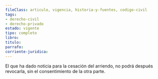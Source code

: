 ```yaml
---
fileClass: articulo, vigencia, historia-y-fuentes, codigo-civil
tags:
- derecho-civil
- derecho-privado
estado: vigente
tipo: completo
libro:
titulo:
parrafo:
corriente-juridica:
---
```

El que ha dado noticia para la cesación del arriendo, no podrá después revocarla, sin el consentimiento de la otra parte.